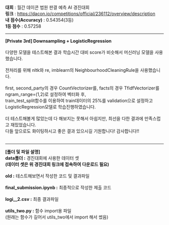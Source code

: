 <b>대회</b> : 월간 데이콘 법원 판결 예측 AI 경진대회<br>
<b>링크</b> : https://dacon.io/competitions/official/236112/overview/description<br>
<b>내 점수(Accuracy)</b> : 0.54354(3등)<br>
<b>1등 점수</b> : 0.57258<br>
<hr>
<b>[Private 3rd] Downsampling + LogisticRegression</b><br>
<br>
다양한 모델을 테스트해본 결과 학습시간 대비 score가 비슷해서 머신러닝 모델을 사용했습니다.<br>
<br>
전처리를 위해 nltk와 re, imblearn의 NeighbourhoodCleaningRule을 사용했습니다.<br>
<br>
first, second_party의 경우 CountVectorizer를, facts의 경우 TfidfVectorizer를 ngram_range=(1,2)로 설정하여 벡터화 후,<br>
train_test_split함수를 이용하여 train데이터의 25%를 validation으로 설정하고 LogisticRegression모델로 학습진행하였습니다.<br>
<br>
더 테스트해볼게 많았는데 다 해보지는 못해서 아쉽지만, 최선을 다한 결과에 만족스럽고 재밌었습니다.<br>
다들 앞으로도 화이팅하시고 좋은 결과 있으시길 기원합니다! 감사합니다!!<br>
<br>
<hr>
<b>[폴더 및 파일 설명]</b><br>
<b>data폴더 :</b> 경진대회에 사용한 데이터 셋<br>
<b>(데이터 셋은 위 경진대회 링크에 접속하여 다운로드 필요)</b><br>
<br>
<b>old :</b> 테스트해보면서 작성한 코드 및 결과파일<br>
<br>
<b>final_submission.ipynb :</b> 최종적으로 작성한 제출 코드<br>
<br>
<b>logi__2.csv :</b> 최종 결과파일<br>
<br>
<b>utils_two.py :</b> 함수 import용 파일<br>
(원래는 함수가 길어서 utils_two에서 import 해서 썼음)<br>
